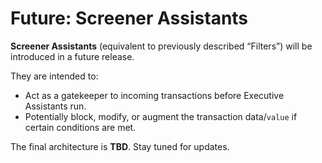 # Future: Screener Assistants

**Screener Assistants** (equivalent to previously described “Filters”) will be introduced in a future release. 

They are intended to:

- Act as a gatekeeper to incoming transactions before Executive Assistants run.
- Potentially block, modify, or augment the transaction data/`value` if certain conditions are met.

The final architecture is **TBD**. Stay tuned for updates.